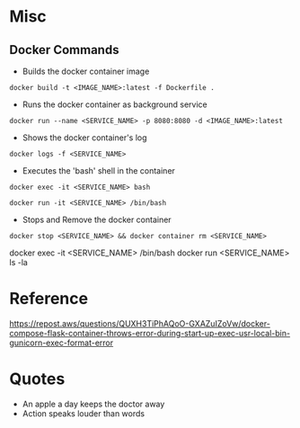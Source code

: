 # Misc


## Docker Commands

- Builds the docker container image

```shell
docker build -t <IMAGE_NAME>:latest -f Dockerfile .
```

- Runs the docker container as background service

```shell
docker run --name <SERVICE_NAME> -p 8080:8080 -d <IMAGE_NAME>:latest
```

- Shows the docker container's log

```shell
docker logs -f <SERVICE_NAME>
```

- Executes the 'bash' shell in the container

```shell
docker exec -it <SERVICE_NAME> bash
```

```shell
docker run -it <SERVICE_NAME> /bin/bash
```

- Stops and Remove the docker container

```shell
docker stop <SERVICE_NAME> && docker container rm <SERVICE_NAME>
```

docker exec -it <SERVICE_NAME> /bin/bash
docker run <SERVICE_NAME> ls -la



# Reference

https://repost.aws/questions/QUXH3TiPhAQoO-GXAZuIZoVw/docker-compose-flask-container-throws-error-during-start-up-exec-usr-local-bin-gunicorn-exec-format-error

# Quotes


- An apple a day keeps the doctor away
- Action speaks louder than words
